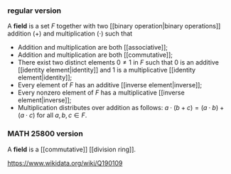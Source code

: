 ### regular version
A **field** is a set $F$ together with two [[binary operation|binary operations]] addition ($+$) and multiplication ($\cdot$) such that
- Addition and multiplication are both [[associative]];
- Addition and multiplication are both [[commutative]];
- There exist two distinct elements $0\neq 1$ in $F$ such that $0$ is an additive [[identity element|identity]] and $1$ is a multiplicative [[identity element|identity]];
- Every element of $F$ has an additive [[inverse element|inverse]];
- Every nonzero element of $F$ has a multiplicative [[inverse element|inverse]];
- Multiplication distributes over addition as follows: $a\cdot (b+c) = (a\cdot b) + (a\cdot c)$ for all $a,b,c\in F$. 
### MATH 25800 version
A **field** is a [[commutative]] [[division ring]].

https://www.wikidata.org/wiki/Q190109